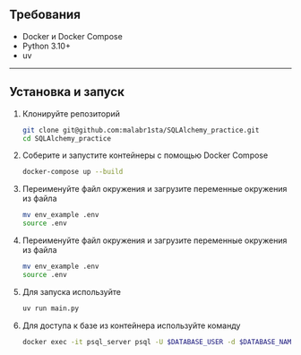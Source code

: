 ## Требования

- Docker и Docker Compose
- Python 3.10+
- uv

---

## Установка и запуск

1. Клонируйте репозиторий

   ```bash
   git clone git@github.com:malabr1sta/SQLAlchemy_practice.git
   cd SQLAlchemy_practice


2. Соберите и запустите контейнеры с помощью Docker Compose

   ```bash
   docker-compose up --build


3. Переименуйте файл окружения и загрузите переменные окружения из файла

   ```bash
   mv env_example .env
   source .env


3. Переименуйте файл окружения и загрузите переменные окружения из файла

   ```bash
   mv env_example .env
   source .env


4. Для запуска используйте

   ```bash
   uv run main.py


5. Для доступа к базе из контейнера используйте команду

   ```bash
   docker exec -it psql_server psql -U $DATABASE_USER -d $DATABASE_NAME
